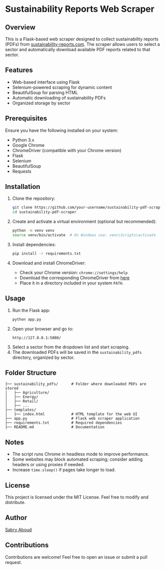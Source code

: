 # Sustainability Reports Web Scraper

## Overview
This is a Flask-based web scraper designed to collect sustainability reports (PDFs) from [sustainability-reports.com](https://www.sustainability-reports.com/). The scraper allows users to select a sector and automatically download available PDF reports related to that sector.

## Features
- Web-based interface using Flask
- Selenium-powered scraping for dynamic content
- BeautifulSoup for parsing HTML
- Automatic downloading of sustainability PDFs
- Organized storage by sector

## Prerequisites
Ensure you have the following installed on your system:

- Python 3.x
- Google Chrome
- ChromeDriver (compatible with your Chrome version)
- Flask
- Selenium
- BeautifulSoup
- Requests

## Installation
1. Clone the repository:
   ```sh
   git clone https://github.com/your-username/sustainability-pdf-scraper.git
   cd sustainability-pdf-scraper
   ```

2. Create and activate a virtual environment (optional but recommended):
   ```sh
   python -m venv venv
   source venv/bin/activate  # On Windows use: venv\Scripts\activate
   ```

3. Install dependencies:
   ```sh
   pip install -r requirements.txt
   ```

4. Download and install ChromeDriver:
   - Check your Chrome version: `chrome://settings/help`
   - Download the corresponding ChromeDriver from [here](https://sites.google.com/chromium.org/driver/)
   - Place it in a directory included in your system `PATH`.

## Usage
1. Run the Flask app:
   ```sh
   python app.py
   ```
2. Open your browser and go to:
   ```
   http://127.0.0.1:5000/
   ```
3. Select a sector from the dropdown list and start scraping.
4. The downloaded PDFs will be saved in the `sustainability_pdfs` directory, organized by sector.

## Folder Structure
```
├── sustainability_pdfs/      # Folder where downloaded PDFs are stored
│   ├── Agriculture/
│   ├── Energy/
│   ├── Retail/
│   ├── ...
├── templates/
│   ├── index.html            # HTML template for the web UI
├── app.py                    # Flask web scraper application
├── requirements.txt          # Required dependencies
├── README.md                 # Documentation
```

## Notes
- The script runs Chrome in headless mode to improve performance.
- Some websites may block automated scraping; consider adding headers or using proxies if needed.
- Increase `time.sleep()` if pages take longer to load.

## License
This project is licensed under the MIT License. Feel free to modify and distribute.

## Author
[Sabry Aboud](https://github.com/satorukage)

## Contributions
Contributions are welcome! Feel free to open an issue or submit a pull request.

